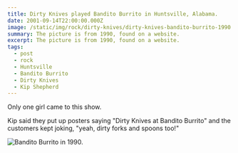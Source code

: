```yaml
---
title: Dirty Knives played Bandito Burrito in Huntsville, Alabama.
date: 2001-09-14T22:00:00.000Z
image: /static/img/rock/dirty-knives/dirty-knives-bandito-burrito-1990.jpg
summary: The picture is from 1990, found on a website.
excerpt: The picture is from 1990, found on a website.
tags:
  - post 
  - rock
  - Huntsville
  - Bandito Burrito
  - Dirty Knives
  - Kip Shepherd
---
```


Only one girl came to this show.

Kip said they put up posters saying "Dirty Knives at Bandito Burrito" and the customers kept joking, "yeah, dirty forks and spoons too!"

![Bandito Burrito in 1990.](/static/img/rock/dirty-knives/dirty-knives-bandito-burrito-1990.jpg "Bandito Burrito in 1990.")